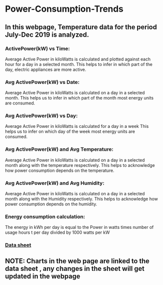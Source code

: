 # Power-Consumption-Trends

## In this webpage, Temperature data for the period July-Dec 2019 is analyzed.

### ActivePower(kW) vs Time:
 Average Active Power in kiloWatts is calculated and plotted against each hour for a day    in a selected month.
            This helps to infer in which part of the day, electric appliances are more active.

### Avg ActivePower(kW) vs Date:
 Average Active Power in kiloWatts is calculated on a day in a selected month.
            This helps us to infer in which part of the month most energy units are consumed.


### Avg ActivePower(kW) vs Day:
 Average Active Power in kiloWatts is calculated for a day in a week 
             This helps us to infer on which day of the week most energy units are consumed.


### Avg ActivePower(kW) and Avg Temperature: 
Average Active Power in kiloWatts is calculated on a day in a selected month along with the temperature respectively.
            This helps to acknowledge how power consumption depends on the temperature.

### Avg ActivePower(kW) and Avg Humidity:
Average Active Power in kiloWatts is calculated on a day in a selected month along with  the Humidity respectively.
            This helps to acknowledge how power consumption depends on the humidity.

      
### Energy consumption calculation:
 The energy in kWh per day  is equal to the Power in watts times number of usage hours t  per    day divided by 1000 watts per kW
 

### [Data sheet](https://docs.google.com/spreadsheets/d/1j-Zlqa5xSC52tAbO0DvhyyAt8wzeDHUXrPM9xR6hhR0/edit?usp=sharing)

## NOTE: Charts in the web page are linked to the data sheet , any changes in the sheet will get updated in the webpage




